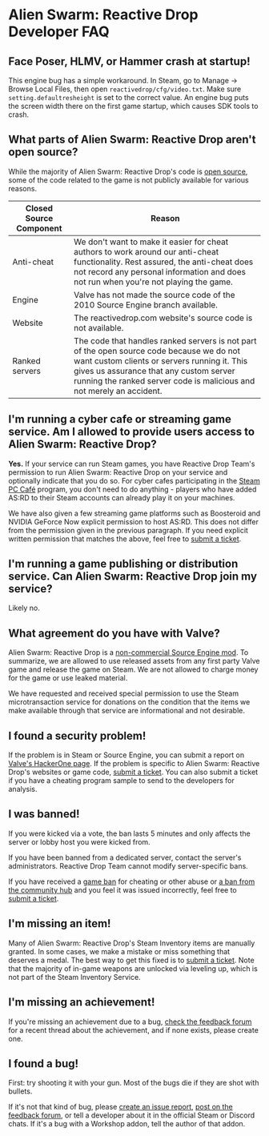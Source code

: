 # Alien Swarm: Reactive Drop Developer FAQ

## Face Poser, HLMV, or Hammer crash at startup!

This engine bug has a simple workaround. In Steam, go to Manage -> Browse Local Files, then open `reactivedrop/cfg/video.txt`. Make sure `setting.defaultresheight` is set to the correct value. An engine bug puts the screen width there on the first game startup, which causes SDK tools to crash.

## What parts of Alien Swarm: Reactive Drop aren't open source?

While the majority of Alien Swarm: Reactive Drop's code is [open source](https://github.com/ReactiveDrop), some of the code related to the game is not publicly available for various reasons.

| Closed Source Component | Reason |
| ----------------------- | ------ |
| Anti-cheat              | We don't want to make it easier for cheat authors to work around our anti-cheat functionality. Rest assured, the anti-cheat does not record any personal information and does not run when you're not playing the game. |
| Engine                  | Valve has not made the source code of the 2010 Source Engine branch available. |
| Website                 | The reactivedrop.com website's source code is not available. |
| Ranked servers          | The code that handles ranked servers is not part of the open source code because we do not want custom clients or servers running it. This gives us assurance that any custom server running the ranked server code is malicious and not merely an accident. |

## I'm running a cyber cafe or streaming game service. Am I allowed to provide users access to Alien Swarm: Reactive Drop?

**Yes.** If your service can run Steam games, you have Reactive Drop Team's permission to run Alien Swarm: Reactive Drop on your service and optionally indicate that you do so. For cyber cafes participating in the [Steam PC Café](https://partner.steamgames.com/pccafe) program, you don't need to do anything - players who have added AS:RD to their Steam accounts can already play it on your machines.

We have also given a few streaming game platforms such as Boosteroid and NVIDIA GeForce Now explicit permission to host AS:RD. This does not differ from the permission given in the previous paragraph. If you need explicit written permission that matches the above, feel free to [submit a ticket](https://feedback.reactivedrop.com).

## I'm running a game publishing or distribution service. Can Alien Swarm: Reactive Drop join my service?

Likely no.

## What agreement do you have with Valve?

Alien Swarm: Reactive Drop is a [non-commercial Source Engine mod](https://partner.steamgames.com/doc/sdk/uploading/distributing_source_engine). To summarize, we are allowed to use released assets from any first party Valve game and release the game on Steam. We are not allowed to charge money for the game or use leaked material.

We have requested and received special permission to use the Steam microtransaction service for donations on the condition that the items we make available through that service are informational and not desirable.

## I found a security problem!

If the problem is in Steam or Source Engine, you can submit a report on [Valve's HackerOne page](https://hackerone.com/valve). If the problem is specific to Alien Swarm: Reactive Drop's websites or game code, [submit a ticket](https://feedback.reactivedrop.com). You can also submit a ticket if you have a cheating program sample to send to the developers for analysis.

## I was banned!

If you were kicked via a vote, the ban lasts 5 minutes and only affects the server or lobby host you were kicked from.

If you have been banned from a dedicated server, contact the server's administrators. Reactive Drop Team cannot modify server-specific bans.

If you have received a [game ban](https://help.steampowered.com/en/faqs/view/46DB-4CEC-F7E9-49E5) for cheating or other abuse or [a ban from the community hub](https://help.steampowered.com/en/faqs/view/271D-4C46-2915-B315) and you feel it was issued incorrectly, feel free to [submit a ticket](https://feedback.reactivedrop.com).

## I'm missing an item!

Many of Alien Swarm: Reactive Drop's Steam Inventory items are manually granted. In some cases, we make a mistake or miss something that deserves a medal. The best way to get this fixed is to [submit a ticket](https://feedback.reactivedrop.com). Note that the majority of in-game weapons are unlocked via leveling up, which is not part of the Steam Inventory Service.

## I'm missing an achievement!

If you're missing an achievement due to a bug, [check the feedback forum](https://steamcommunity.com/app/563560/discussions/2/) for a recent thread about the achievement, and if none exists, please create one.

## I found a bug!

First: try shooting it with your gun. Most of the bugs die if they are shot with bullets.

If it's not that kind of bug, please [create an issue report](https://github.com/ReactiveDrop/reactivedrop_public_src/issues), [post on the feedback forum](https://steamcommunity.com/app/563560/discussions/2/), or tell a developer about it in the official Steam or Discord chats. If it's a bug with a Workshop addon, tell the author of that addon.
